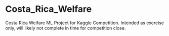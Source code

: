 # Costa_Rica_Welfare
Costa Rica Welfare ML Project for Kaggle Competition.  Intended as exercise only, will likely not complete in time for competition close.
